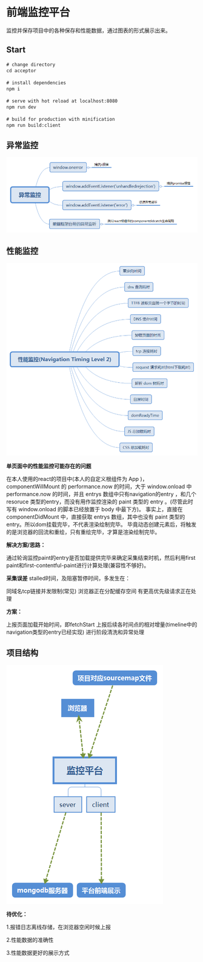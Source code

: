 # 前端监控平台

监控并保存项目中的各种保存和性能数据，通过图表的形式展示出来。

## Start

```shell
# change directory
cd acceptor

# install dependencies
npm i

# serve with hot reload at localhost:8080
npm run dev

# build for production with minification
npm run build:client
```
## 异常监控
![image](doc/异常监控.png)
## 性能监控
![image](doc/性能监控.png)

**单页面中的性能监控可能存在的问题**

在本人使用的react的项目中(本人的自定义根组件为  App  )，
componentWillMount  的  performance.now  的时间，大于  window.onload  中  performance.now  的时间，并且  entrys  数组中只有navigation的entry  ，和几个  resoruce  类型的entry，而没有用作监控渲染的   paint  类型的  entry  。(尽管此时写有  window.onload  的脚本已经放置于  body  中最下方)。
事实上，直接在  componentDidMount  中，直接获取  entrys  数组，其中也没有  paint  类型的  entry。所以dom挂载完毕，不代表渲染绘制完毕。
毕竟动态创建元素后，将触发的是浏览器的回流和重绘，只有重绘完毕，才算是渲染绘制完毕。

**解决方案/思路：**

通过轮询监控paint的entry是否加载提供完毕来确定采集结束时机，然后利用first paint和first-contentful-paint进行计算处理(兼容性不够好)。

**采集误差**
stalled时间，及阻塞暂停时间，多发生在：

同域名tcp链接并发限制(常见)
浏览器正在分配缓存空间
有更高优先级请求正在处理

**方案：**

上报页面加载开始时间，即fetchStart
上报后续各时间点的相对增量(timeline中的navigation类型的entry已经实现)
进行阶段清洗和异常处理


## 项目结构

![image](doc/监控平台.png)


**待优化：**

1.报错日志离线存储，在浏览器空闲时候上报

2.性能数据的准确性

3.性能数据更好的展示方式